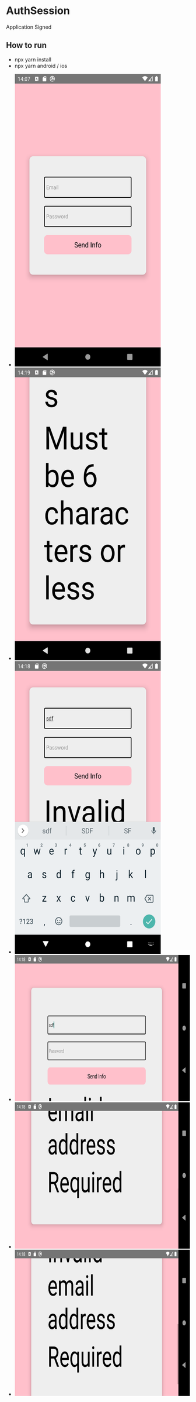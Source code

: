 # AuthSession
Application Signed

## How to run
* npx yarn install
* npx yarn android / ios



- <img src="./assets/home.png" alt="" width="400" height="800" />
- <img src="./assets/h1.png" alt="" width="400" height="800" />
- <img src="./assets/im1.png" alt="" width="400" height="800" />
- <img src="./assets/lp1.png" alt="" width="800" height="400" />
- <img src="./assets/lp2.png" alt="" width="800" height="400" />
- <img src="./assets/lp3.png" alt="" width="800" height="400" />
